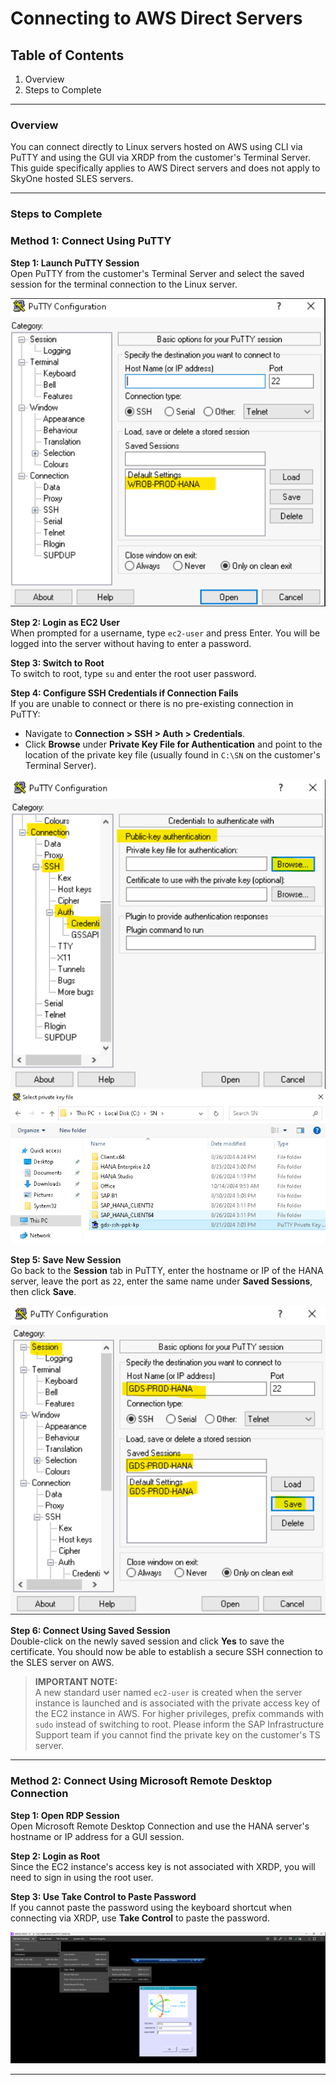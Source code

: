 # Connecting to AWS Direct Servers

## Table of Contents

1. Overview  
2. Steps to Complete  

---

### Overview

You can connect directly to Linux servers hosted on AWS using CLI via PuTTY and using the GUI via XRDP from the customer's Terminal Server. This guide specifically applies to AWS Direct servers and does not apply to SkyOne hosted SLES servers.

---

### Steps to Complete

### Method 1: Connect Using PuTTY

**Step 1: Launch PuTTY Session**  
Open PuTTY from the customer's Terminal Server and select the saved session for the terminal connection to the Linux server.

![putty_launch_session](https://github.com/JThomas404/SAP-HANA-Professional-Portfolio/blob/main/images/putty_launch_session.png)

**Step 2: Login as EC2 User**  
When prompted for a username, type `ec2-user` and press Enter. You will be logged into the server without having to enter a password.

**Step 3: Switch to Root**  
To switch to root, type `su` and enter the root user password.

**Step 4: Configure SSH Credentials if Connection Fails**  
If you are unable to connect or there is no pre-existing connection in PuTTY:

- Navigate to **Connection > SSH > Auth > Credentials**.
- Click **Browse** under **Private Key File for Authentication** and point to the location of the private key file (usually found in `C:\SN` on the customer's Terminal Server).

![putty_auth_settings](https://github.com/JThomas404/SAP-HANA-Professional-Portfolio/blob/main/images/putty_auth_settings.png)  
![putty_browse_keyfile](https://github.com/JThomas404/SAP-HANA-Professional-Portfolio/blob/main/images/putty_browse_keyfile.png)

**Step 5: Save New Session**  
Go back to the **Session** tab in PuTTY, enter the hostname or IP of the HANA server, leave the port as `22`, enter the same name under **Saved Sessions**, then click **Save**.

![putty_save_session](https://github.com/JThomas404/SAP-HANA-Professional-Portfolio/blob/main/images/putty_save_session.png)

**Step 6: Connect Using Saved Session**  
Double-click on the newly saved session and click **Yes** to save the certificate. You should now be able to establish a secure SSH connection to the SLES server on AWS.

> **IMPORTANT NOTE:**  
> A new standard user named `ec2-user` is created when the server instance is launched and is associated with the private access key of the EC2 instance in AWS. For higher privileges, prefix commands with `sudo` instead of switching to root. Please inform the SAP Infrastructure Support team if you cannot find the private key on the customer's TS server.

---

### Method 2: Connect Using Microsoft Remote Desktop Connection

**Step 1: Open RDP Session**  
Open Microsoft Remote Desktop Connection and use the HANA server's hostname or IP address for a GUI session.

**Step 2: Login as Root**  
Since the EC2 instance's access key is not associated with XRDP, you will need to sign in using the root user.

**Step 3: Use Take Control to Paste Password**  
If you cannot paste the password using the keyboard shortcut when connecting via XRDP, use **Take Control** to paste the password.

![xrdp_gui_connection](https://github.com/JThomas404/SAP-HANA-Professional-Portfolio/blob/main/images/xrdp_gui_connection.png)

---